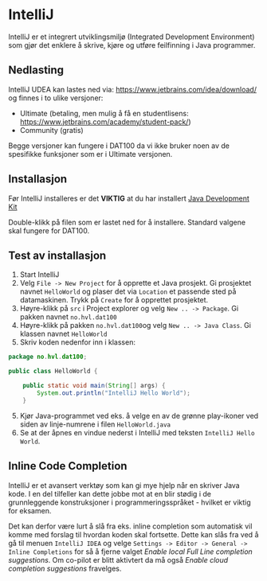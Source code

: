 # IntelliJ

IntelliJ er et integrert utviklingsmiljø (Integrated Development Environment) som gjør det enklere å skrive, kjøre og utføre feilfinning i Java programmer.

## Nedlasting

IntelliJ UDEA kan lastes ned via: https://www.jetbrains.com/idea/download/ og finnes i to ulike versjoner:

- Ultimate (betaling, men mulig å få en studentlisens: https://www.jetbrains.com/academy/student-pack/) 
- Community (gratis)

Begge versjoner kan fungere i DAT100 da vi ikke bruker noen av de spesifikke funksjoner som er i Ultimate versjonen.

## Installasjon

Før IntelliJ installeres er det **VIKTIG** at du har installert [Java Development Kit](https://github.com/dat100hib/dat100public/blob/master/installasjon/jdk.md) 

Double-klikk på filen som er lastet ned for å installere. Standard valgene skal fungere for DAT100.

## Test av installasjon

1. Start IntelliJ
2. Velg `File -> New Project` for å opprette et Java prosjekt. Gi prosjektet navnet `HelloWorld` og plaser det via `Location` et passende sted på datamaskinen. Trykk på `Create` for å opprettet prosjektet.
3. Høyre-klikk på `src` i Project explorer og velg `New .. -> Package`. Gi pakken navnet `no.hvl.dat100`
3. Høyre-klikk på pakken `no.hvl.dat100`og velg `New .. -> Java Class`. Gi klassen navnet `HelloWorld`
4. Skriv koden nedenfor inn i klassen:

```java
package no.hvl.dat100;

public class HelloWorld {

    public static void main(String[] args) {
        System.out.println("IntelliJ Hello World");
    }

```

5. Kjør Java-programmet ved eks. å velge en av de grønne play-ikoner ved siden av linje-numrene i filen `HelloWorld.java`
6. Se at der åpnes en vindue nederst i IntelliJ med teksten `IntelliJ Hello World`.

## Inline Code Completion

IntelliJ er et avansert verktøy som kan gi mye hjelp når en skriver Java kode. I en del tilfeller kan dette jobbe mot at en blir stødig i de grunnleggende konstruksjoner i programmeringsspråket - hvilket er viktig for eksamen.

Det kan derfor være lurt å slå fra eks. inline completion som automatisk vil komme med forslag til hvordan koden skal fortsette. Dette kan slås fra ved å gå til menuen `IntelliJ IDEA` og velge `Settings -> Editor -> General -> Inline Completions` for så å fjerne valget *Enable local Full Line completion suggestions*. Om co-pilot er blitt aktivtert da må også *Enable cloud completion suggestions* fravelges.
